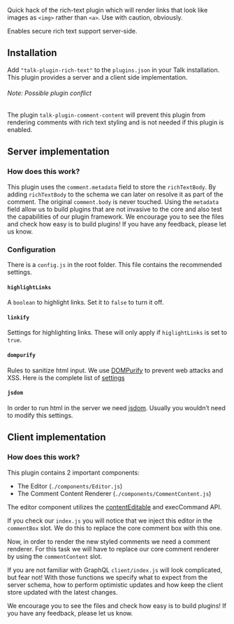 Quick hack of the rich-text plugin which will render links that look like images as `<img>` rather than `<a>`. Use with caution, obviously.

Enables secure rich text support server-side.

## Installation

Add `"talk-plugin-rich-text"` to the `plugins.json` in your Talk installation.
This plugin provides a server and a client side implementation.

###### Note: Possible plugin conflict
The plugin `talk-plugin-comment-content` will prevent this plugin from rendering comments with rich text styling and is not needed if this plugin is enabled.

## Server implementation

### How does this work?

This plugin uses the `comment.metadata` field to store the `richTextBody`. By
adding `richTextBody` to the schema we can later on resolve it as part of the
comment. The original `comment.body` is never touched. Using the `metadata`
field allow us to build plugins that are not invasive to the core and also test
the capabilities of our plugin framework. We encourage you to see the files and
check how easy is to build plugins! If you have any feedback, please let us
know.

### Configuration

There is a `config.js` in the root folder. This file contains the recommended
settings.

#### `highlightLinks`

A `boolean` to highlight links.  Set it to `false` to turn it off.

#### `linkify`

Settings for highlighting links. These will only apply if `higlightLinks` is set to `true`.

#### `dompurify`

Rules to sanitize html input.  We use [DOMPurify](https://github.com/cure53/DOMPurify) to prevent web attacks and XSS. Here is the complete list of [settings](https://github.com/cure53/DOMPurify)

#### `jsdom`

In order to run html in the server we need [jsdom](https://github.com/jsdom/jsdom). Usually you wouldn’t need to modify this settings.

## Client implementation

### How does this work?

This plugin contains 2 important components:

- The Editor (`./components/Editor.js`)
- The Comment Content Renderer (`./components/CommentContent.js`)

The editor component utilizes the [contentEditable](https://developer.mozilla.org/en-US/docs/Web/Guide/HTML/Editable_content) and execCommand API.

If you check our `index.js` you will notice that we inject this editor in the
`commentBox` slot. We do this to replace the core comment box with this one.

Now, in order to render the new styled comments we need a comment renderer. For
this task we will have to replace our core comment renderer by using the
`commentContent` slot.

If you are not familiar with GraphQL `client/index.js` will look complicated,
but fear not! With those functions we specify what to expect from the server
schema, how to perform optimistic updates and how keep the client store updated
with the latest changes.

We encourage you to see the files and check how easy is to build plugins! If you
have any feedback, please let us know.
